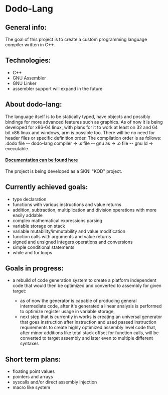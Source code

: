 # Dodo-Lang

## General info:
The goal of this project is to create a custom programming language compiler written in C++.

## Technologies:
- C++
- GNU Assembler
- GNU Linker
- assembler support will expand in the future

## About dodo-lang:
The language itself is to be statically typed, have objects and possibly bindings for more advanced features such as graphics. As of now it is being developed for x86-64 linux, with plans for it to work at least on 32 and 64 bit x86 linux and windows, arm is possible too. There will be no need for header files or specific definition order. The compilation order is as follows: .dodo file -- dodo-lang compiler -> .s file -- gnu as -> .o file -- gnu ld -> executable.

#### [Documentation can be found here](./Dodo-lang/documentation/Index.md)


The project is being developed as a SKNI "KOD" project.


## Currently achieved goals:
- type declaration
- functions with various instructions and value returns
- addition, subtraction, multiplication and division operations with more easily addable
- complex mathematical expressions parsing
- variable storage on stack
- variable mutability/immutability and value modification
- function calls with arguments and value returns
- signed and unsigned integers operations and conversions
- simple conditional statements
- while and for loops

## Goals in progress:

- a rebuild of code generation system to create a platform independent code that would then be optimized and converted to assembly for given target:
  
  - as of now the generator is capable of producing general intermediate code, after it's generated a linear analysis is performed to optimize register usage in variable storage,
  - next step that is currently in works is creating an universal generator that goes instruction after instruction and used passed instruction requirements to create highly optimized assembly level code that, after minor additions like total stack offset for function calls, will be converted to target assembly and later even to multiple different syntaxes

## Short term plans:

- floating point values
- pointers and arrays
- syscalls and/or direct assembly injection
- macro like system